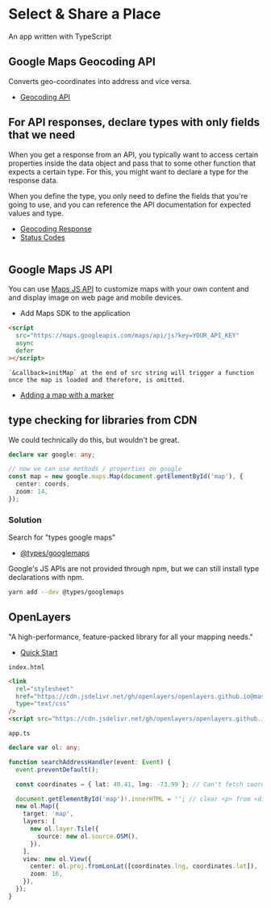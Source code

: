 # Select & Share a Place

An app written with TypeScript

## Google Maps Geocoding API

Converts geo-coordinates into address and vice versa.

- [Geocoding API](https://developers.google.com/maps/documentation/geocoding/start)

## For API responses, declare types with only fields that we need

When you get a response from an API, you typically want to access certain properties inside the data object and pass that to some other function that expects a certain type. For this, you might want to declare a type for the response data.

When you define the type, you only need to define the fields that you're going to use, and you can reference the API documentation for expected values and type.

- [Geocoding Response](https://developers.google.com/maps/documentation/geocoding/intro#GeocodingResponses)
- [Status Codes](https://developers.google.com/maps/documentation/geocoding/intro#StatusCodes)

```ts
```

## Google Maps JS API

You can use [Maps JS API](https://developers.google.com/maps/documentation/javascript/tutorial) to customize maps with your own content and and display image on web page and mobile devices.

- Add Maps SDK to the application

```html
<script
  src="https://maps.googleapis.com/maps/api/js?key=YOUR_API_KEY"
  async
  defer
></script>
```

```
`&callback=initMap` at the end of src string will trigger a function
once the map is loaded and therefore, is omitted.
```

- [Adding a map with a marker](https://developers.google.com/maps/documentation/javascript/adding-a-google-map#try-it-yourself)

## type checking for libraries from CDN

We could technically do this, but wouldn't be great.

```ts
declare var google: any;

// now we can use methods / properties on google
const map = new google.maps.Map(document.getElementById('map'), {
  center: coords,
  zoom: 14,
});
```

### Solution

Search for "types google maps"

- [@types/googlemaps](https://www.npmjs.com/package/@types/googlemaps)

Google's JS APIs are not provided through npm, but we can still install type declarations with npm.

```bash
yarn add --dev @types/googlemaps
```

## OpenLayers

"A high-performance, feature-packed library for all your mapping needs."

- [Quick Start](https://openlayers.org/en/latest/doc/quickstart.html)

`index.html`

```html
<link
  rel="stylesheet"
  href="https://cdn.jsdelivr.net/gh/openlayers/openlayers.github.io@master/en/v6.1.1/css/ol.css"
  type="text/css"
/>
<script src="https://cdn.jsdelivr.net/gh/openlayers/openlayers.github.io@master/en/v6.1.1/build/ol.js"></script>
```

`app.ts`

```ts
declare var ol: any;

function searchAddressHandler(event: Event) {
  event.preventDefault();

  const coordinates = { lat: 40.41, lng: -73.99 }; // Can't fetch coordinates from Google API, use dummy ones

  document.getElementById('map')!.innerHTML = ''; // clear <p> from <div id="map">
  new ol.Map({
    target: 'map',
    layers: [
      new ol.layer.Tile({
        source: new ol.source.OSM(),
      }),
    ],
    view: new ol.View({
      center: ol.proj.fromLonLat([coordinates.lng, coordinates.lat]),
      zoom: 16,
    }),
  });
}
```
